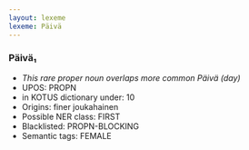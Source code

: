 ```yaml
---
layout: lexeme
lexeme: Päivä
---
```


###  Päivä₁

* _This rare proper noun overlaps more common *Päivä* (day)_
* UPOS:  PROPN
* in KOTUS dictionary under:  10
* Origins: finer joukahainen 
* Possible NER class:  FIRST
* Blacklisted:  PROPN-BLOCKING
* Semantic tags:  FEMALE

